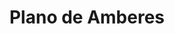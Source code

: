 ---
ref: sol-211-0000
title: "Plano de Amberes"
author_name: ["unknown author"]
publisher: ["unknown publisher"]
year: y1958
circa: true
origin: ["Belgium"]
formats: ["map"]
disciplines: [graphic-design]
tags: ["Expo 58"]
layout: artifact
status: ["scan"]
published: false
int_published: false
image_count:
date_added: 2023-06-16
batch: 58/belgium/1
---